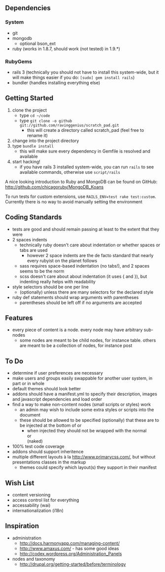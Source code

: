 ## Dependencies

### System
* git
* mongodb
  * optional bson_ext
* ruby (works in 1.8.7, should work (not tested) in 1.9.*)

### RubyGems
* rails 3 (technically you should not have to install this system-wide, but it will make things easier if you do: `[sudo] gem install rails`)
* bundler (handles installing everything else)

## Getting Started

1. clone the project
   * type `cd ~/code`
   * type `git clone -o github git://github.com/ravinggenius/scratch_pad.git`
     * this will create a directory called scratch_pad (feel free to rename it)
2. change into the project directory
3. type `bundle install`
   * this will make sure every dependency in Gemfile is resolved and available
4. start hacking!
   * if you have rails 3 installed system-wide, you can run `rails` to see available commands, otherwise use `script/rails`

A nice looking introduction to Ruby and MongoDB can be found on GitHub: http://github.com/chicagoruby/MongoDB_Koans

To run tests for custom extensions, use `RAILS_ENV=test rake test:custom`. Currently there is no way to avoid manually setting the environment

## Coding Standards

* tests are good and should remain passing at least to the extent that they were
* 2 spaces indents
  * technically ruby doesn't care about indentation or whether spaces or tabs are used
    * however 2 space indents are the de facto standard that nearly every rubyist on the planet follows
  * sass requires space-based indentation (no tabs!), and 2 spaces seems to be the norm
  * scss doesn't care about about indentation (it uses { and }), but indenting really helps with readability
* style selectors should be one per line
  * (optionally) unless there are many selectors for the declared style
* ruby def statements should wrap arguments with parentheses
  * parentheses should be left off if no arguments are accepted

## Features

* every piece of content is a node. every node may have arbitrary sub-nodes
  * some nodes are meant to be child nodes, for instance table. others are meant to be a collection of nodes, for instance post

## To Do

* determine if user preferences are necessary
* make users and groups easily swappable for another user system, in part or in whole
* default themes should look better
* addons should have a manifest.yml to specify their description, images and javascript dependencies and load order
* find a way to make non-content nodes (small scripts or styles) work
  * an admin may wish to include some extra styles or scripts into the document
  * these should be allowed to be specified (optionally) that these are to be injected at the bottom of <head> or <body>
    * when injected they should not be wrapped with the normal <article> or <section> (naked)
* 100% test code coverage
* addons should support inheritence
* multiple different layouts à la http://www.primarycss.com/, but without presentations classes in the markup
  * themes could specify which layout(s) they support in their manifest

## Wish List

* content versioning
* access control list for everything
* accessability (wai)
* internationalization (i18n)

## Inspiration

* administration
  * http://docs.harmonyapp.com/managing-content/
  * http://www.amaxus.com/ - has some good ideas
  * http://codex.wordpress.org/Administration_Panels
* nodes and taxonomy
  * http://drupal.org/getting-started/before/terminology

